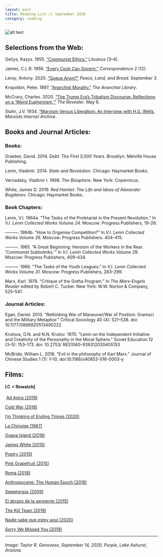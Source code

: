 ```yaml
---
layout: post
title: Reading List // September 2020
category: reading
---
```


![alt text](https://trgenovese.github.io/blog/images/sept20reading.jpg)

## Selections from the Web:
Gečys, Kazys. 1955. [“Communist Ethics.”](http://www.lituanus.org/1955/55_23_03Gecys.htm) *Lituanus* (3–4).

James, C.L.R. 1956. [“Every Cook Can Govern.”](https://www.marxists.org/archive/james-clr/works/1956/06/every-cook.htm) *Correspondence* 2 (12).

Leroy, Antony. 2020. [“Queue Anon?”](https://www.peacelandbread.com/post/queue-anon) *Peace, Land, and Bread.* September 3.

Kropotkin, Peter. 1897. [“Anarchist Morality.”](https://theanarchistlibrary.org/library/petr-kropotkin-anarchist-morality) *The Anarchist Library*.

McCrary, Charles. 2020. [“The Trump Era’s Tribalism Discourse: Reflections on a ‘Weird Euphemism.’”](https://therevealer.org/the-trump-eras-tribalism-discourse-reflections-on-a-weird-euphemism/) *The Revealer*. May 6.

Stalin, J.V. 1934. [“Marxism Versus Liberalism: An Interview with H.G. Wells.](https://www.marxists.org/reference/archive/stalin/works/1934/07/23.htm?fbclid=IwAR3T4Ivata0he-eQ1LQmNz_B9PNVQabe4RCmcwye4nisDPYBzyuAtOo2F_4) *Marxists Internet Archive*.

## Books and Journal Articles:

### Books:
Graeber, David. 2014. *Debt: The First 5,000 Years.* Brooklyn: Melville House Publishing.

Lenin, Vladimir. 2014. *State and Revolution.* Chicago: Haymarket Books.

Vernadsky, Vladimir I. 1998. *The Biosphere*. New York: Copernicus.

White, James D. 2019. *Red Hamlet: The Life and Ideas of Alexander Bogdanov.* Chicago: Haymarket Books.

### Book Chapters:
Lenin, V.I. 1964a. “The Tasks of the Proletariat in the Present Revolution.” In *V.I. Lenin Collected Works Volume 24.* Moscow: Progress Publishers, 19–26.

———. 1964b. “How to Organise Competition?” In *V.I. Lenin Collected Works Volume 26.* Moscow: Progress Publishers. 404–415.

———. 1965. “A Great Beginning: Heroism of the Workers in the Rear. ‘Communist Subbotniks.’” In *V.I. Lenin Collected Works Volume 29.* Moscow: Progress Publishers, 409–434.

———. 1966. “The Tasks of the Youth Leagues.” In *V.I. Lenin Collected Works Volume 31.* Moscow: Progress Publishers, 283–299.

Marx, Karl. 1978. “Critique of the Gotha Program.” In *The Marx-Engels Reader* edited by Robert C. Tucker. New York: W.W. Norton & Company, 525–541.

### Journal Articles:
Egan, Daniel. 2013. “Rethinking War of Maneuver/War of Position: Gramsci and the Military Metaphor.” Critical Sociology 40 (4): 521–538. doi: 10.1177/0896920513480222

Krutova, O.N. and N.N. Krutov. 1970. “Lenin on the Independent Initiative and Creativity of the Personality in the Moral Sphere.” Soviet Education 12 (3–5): 153–173. doi: 10.2753/ RES1060-939312030405153

McBride, William L. 2016. “Evil in the philosophy of Karl Marx.” Journal of Chinese Studies 1 (1): 1–10. doi:10.1186/s40853-016-0003-y

## Films:
#### [↻ = Rewatch]
 [Ad Astra (2019)](https://letterboxd.com/trgenovese/film/ad-astra-2019/)

[Cold War (2018)](https://letterboxd.com/trgenovese/film/cold-war-2018/)

[I’m Thinking of Ending Things (2020)](https://letterboxd.com/trgenovese/film/im-thinking-of-ending-things/)

[La Chinoise (1967)](https://letterboxd.com/trgenovese/film/la-chinoise/)

[Guava Island (2019)](https://letterboxd.com/trgenovese/film/guava-island/)

[James White (2015)](https://letterboxd.com/trgenovese/film/james-white/)

[Poetry (2010)](https://letterboxd.com/trgenovese/film/poetry/)

[Pink Grapefruit (2015)](https://letterboxd.com/trgenovese/film/pink-grapefruit/)

[Roma (2018)](https://letterboxd.com/trgenovese/film/roma-2018/)

[Anthropocene: The Human Epoch (2018)](https://letterboxd.com/trgenovese/film/anthropocene-the-human-epoch/)

[Sweetgrass (2009)](https://letterboxd.com/trgenovese/film/sweetgrass/)

[El abrazo de la serpiente (2015)](https://letterboxd.com/trgenovese/film/embrace-of-the-serpent/)

[The Kill Team (2019)](https://letterboxd.com/trgenovese/film/the-kill-team-2019/)

[Nadie sabe que estoy aquí (2020)](https://letterboxd.com/trgenovese/film/nobody-knows-im-here/)

[Sorry We Missed You (2019)](https://letterboxd.com/trgenovese/film/sorry-we-missed-you/)

___
###### Image: Taylor R. Genovese, September 14, 2020, Purple, Lake Ashurst, Arizona.
